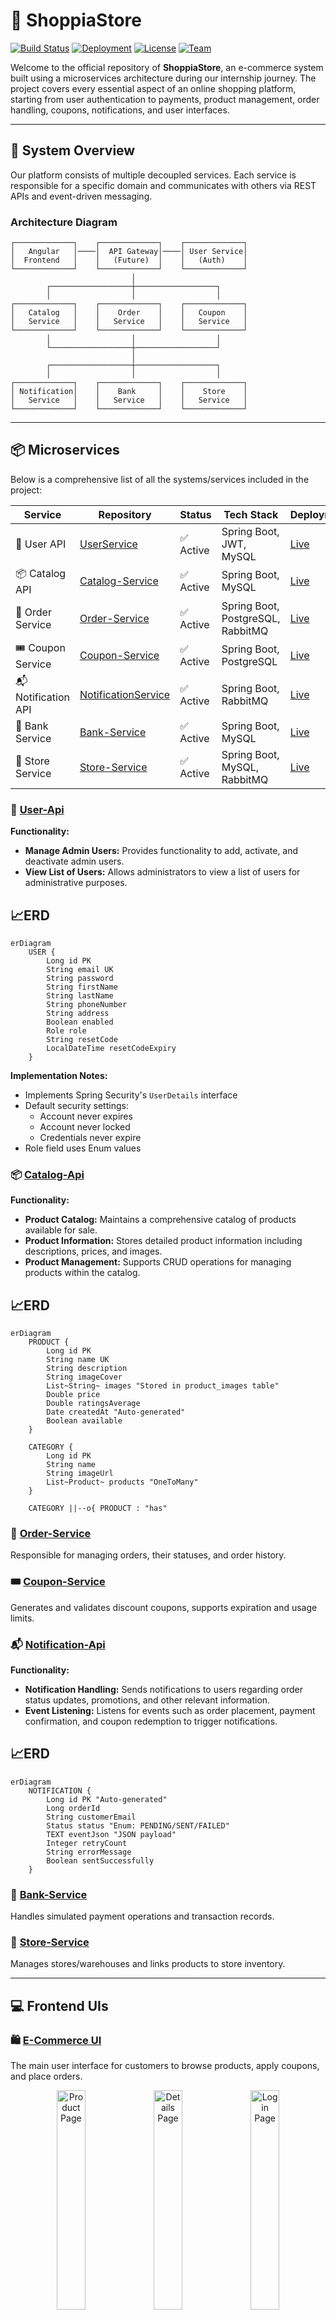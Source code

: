 # 🛒 ShoppiaStore

[![Build Status](https://img.shields.io/badge/build-passing-brightgreen)](https://github.com/ShoppiaStore) [![Deployment](https://img.shields.io/badge/deployment-railway-blue)](https://railway.app) [![License](https://img.shields.io/badge/license-MIT-green)](LICENSE) [![Team](https://img.shields.io/badge/team-4%20software%20engineers-orange)](https://github.com/ShoppiaStore)

Welcome to the official repository of **ShoppiaStore**, an e-commerce system built using a microservices architecture during our internship journey. The project covers every essential aspect of an online shopping platform, starting from user authentication to payments, product management, order handling, coupons, notifications, and user interfaces.

---

## 🧠 System Overview

Our platform consists of multiple decoupled services. Each service is responsible for a specific domain and communicates with others via REST APIs and event-driven messaging.

### Architecture Diagram
```
┌─────────────┐    ┌─────────────┐    ┌─────────────┐
│   Angular   │────│  API Gateway│────│ User Service│
│  Frontend   │    │   (Future)  │    │   (Auth)    │
└─────────────┘    └─────────────┘    └─────────────┘
                           │
        ┌──────────────────┼──────────────────┐
        │                  │                  │
┌─────────────┐    ┌─────────────┐    ┌─────────────┐
│   Catalog   │    │    Order    │    │   Coupon    │
│   Service   │    │   Service   │    │   Service   │
└─────────────┘    └─────────────┘    └─────────────┘
        │                  │                  │
        └──────────────────┼──────────────────┘
                           │
        ┌──────────────────┼──────────────────┐
        │                  │                  │
┌─────────────┐    ┌─────────────┐    ┌─────────────┐
│ Notification│    │    Bank     │    │    Store    │
│   Service   │    │   Service   │    │   Service   │
└─────────────┘    └─────────────┘    └─────────────┘
```

---

## 📦 Microservices

Below is a comprehensive list of all the systems/services included in the project:

| Service | Repository | Status | Tech Stack | Deployment |
|---------|------------|--------|------------|------------|
| 🔐 User API | [UserService](https://github.com/ShoppiaStore/UserService) | ✅ Active | Spring Boot, JWT, MySQL | [Live](https://userservice-production-f0da.up.railway.app) |
| 📦 Catalog API | [Catalog-Service](https://github.com/ShoppiaStore/Catalog-Service) | ✅ Active | Spring Boot, MySQL | [Live](https://catalogservice-production-9994.up.railway.app) |
| 🛒 Order Service | [Order-Service](https://github.com/ShoppiaStore/order-api) | ✅ Active | Spring Boot, PostgreSQL, RabbitMQ | [Live](https://order-api-production.up.railway.app) |
| 🎟️ Coupon Service | [Coupon-Service](https://github.com/ShoppiaStore/Coupon-Service) | ✅ Active | Spring Boot, PostgreSQL | [Live](https://coupon-api-production.up.railway.app) |
| 📬 Notification API | [NotificationService](https://github.com/ShoppiaStore/NotificationService) | ✅ Active | Spring Boot, RabbitMQ | [Live](https://notification-service-production.up.railway.app) |
| 🏦 Bank Service | [Bank-Service](https://github.com/ShoppiaStore/Bank-Service) | ✅ Active | Spring Boot, MySQL | [Live](https://bankingservice-production.up.railway.app) |
| 🏪 Store Service | [Store-Service](https://github.com/ShoppiaStore/Store-Service) | ✅ Active | Spring Boot, MySQL, RabbitMQ | [Live](https://store-service-production.up.railway.app) |

### 🔐 [User-Api](https://github.com/ShoppiaStore/UserService)

**Functionality:**
- **Manage Admin Users:** Provides functionality to add, activate, and deactivate admin users.
- **View List of Users:** Allows administrators to view a list of users for administrative purposes.

## 📈ERD 
```mermaid
erDiagram
    USER {
        Long id PK
        String email UK
        String password
        String firstName
        String lastName
        String phoneNumber
        String address
        Boolean enabled
        Role role
        String resetCode
        LocalDateTime resetCodeExpiry
    }
```

**Implementation Notes:**
- Implements Spring Security's `UserDetails` interface
- Default security settings:
  - Account never expires
  - Account never locked
  - Credentials never expire
- Role field uses Enum values

### 📦 [Catalog-Api](https://github.com/ShoppiaStore/Catalog-Service)

**Functionality:**
- **Product Catalog:** Maintains a comprehensive catalog of products available for sale.
- **Product Information:** Stores detailed product information including descriptions, prices, and images.
- **Product Management:** Supports CRUD operations for managing products within the catalog.

## 📈ERD 
```mermaid
erDiagram
    PRODUCT {
        Long id PK
        String name UK
        String description
        String imageCover
        List~String~ images "Stored in product_images table"
        Double price
        Double ratingsAverage
        Date createdAt "Auto-generated"
        Boolean available
    }

    CATEGORY {
        Long id PK
        String name
        String imageUrl
        List~Product~ products "OneToMany"
    }

    CATEGORY ||--o{ PRODUCT : "has"
```

### 🛒 [Order-Service](https://github.com/ShoppiaStore/Order-Service)
Responsible for managing orders, their statuses, and order history.

### 🎟️ [Coupon-Service](https://github.com/ShoppiaStore/Coupon-Service)
Generates and validates discount coupons, supports expiration and usage limits.

### 📬 [Notification-Api](https://github.com/ShoppiaStore/NotificationService)
**Functionality:**
- **Notification Handling:** Sends notifications to users regarding order status updates, promotions, and other relevant information.
- **Event Listening:** Listens for events such as order placement, payment confirmation, and coupon redemption to trigger notifications.
 
## 📈ERD 
```mermaid
erDiagram
    NOTIFICATION {
        Long id PK "Auto-generated"
        Long orderId
        String customerEmail
        Status status "Enum: PENDING/SENT/FAILED"
        TEXT eventJson "JSON payload"
        Integer retryCount
        String errorMessage
        Boolean sentSuccessfully
    }
```

### 🏦 [Bank-Service](https://github.com/ShoppiaStore/Bank-Service)
Handles simulated payment operations and transaction records.

### 🏪 [Store-Service](https://github.com/ShoppiaStore/Store-Service)
Manages stores/warehouses and links products to store inventory.

---

## 💻 Frontend UIs

### 🛍️ [E-Commerce UI](https://github.com/ShoppiaStore/ShoppiaStore-UI)
The main user interface for customers to browse products, apply coupons, and place orders.
<p align="center">
  <img src="https://github.com/ShoppiaStore/ShoppiaStore/blob/main/1.png?raw=true" width="30%" alt="Product Page">
  <img src="https://github.com/ShoppiaStore/ShoppiaStore/blob/main/2.png?raw=true" width="30%" alt="Details Page">
  <img src="https://github.com/ShoppiaStore/ShoppiaStore/blob/main/3.png?raw=true" width="30%" alt="Login Page">
</p>
<p align="center">
  <img src="https://github.com/ShoppiaStore/ShoppiaStore/blob/main/4.png?raw=true" width="30%" alt="Cart Page">
  <img src="https://github.com/ShoppiaStore/ShoppiaStore/blob/main/6.png?raw=true" width="30%" alt="Notification Page">
    <img src="https://github.com/ShoppiaStore/ShoppiaStore/blob/main/7.png?raw=true" width="30%" alt="Admin Dashboard">
</p>

### 💳 [Bank UI](https://github.com/ShoppiaStore/Bank-UI)
A separate banking interface that simulates online payments securely.

---

## 🧩 Technologies Used

### Backend Technologies
- **Framework:** Java 17, Spring Boot 3.x
- **Security:** Spring Security, JWT Authentication
- **Database:** MySQL, PostgreSQL
- **Message Queue:** RabbitMQ
- **Migration:** Liquibase
- **Build Tool:** Maven

### Frontend Technologies
- **Framework:** Angular 15+
- **UI Components:** Angular Material
- **HTTP Client:** Angular HttpClient

### DevOps & Tools
- **Version Control:** Git, GitHub
- **Deployment:** Railway Cloud Platform
- **API Testing:** Postman
- **Database Design:** dbdiagram.io, draw.io
- **CI/CD:** GitHub Actions

---

## 🚀 Quick Start

### Prerequisites
- Java 17+
- Node.js 16+
- MySQL 8.0+
- Git

### Local Development Setup

1. **Clone the repositories:**
   ```bash
   git clone https://github.com/ShoppiaStore/UserService.git
   git clone https://github.com/ShoppiaStore/Catalog-Service.git
   git clone https://github.com/ShoppiaStore/order-api.git
   # ... clone other services
   ```

2. **Setup databases:**
   ```sql
   CREATE DATABASE shoppia_users;
   CREATE DATABASE shoppia_catalog;
   CREATE DATABASE shoppia_orders;
   ```

3. **Start services (each in separate terminal):**
   ```bash
   cd UserService && mvn spring-boot:run
   cd Catalog-Service && mvn spring-boot:run
   cd order-api && mvn spring-boot:run
   ```

4. **Start frontend:**
   ```bash
   cd ShoppiaStore-UI && npm install && ng serve
   ```

### Live Demo
- **🛍️ Customer Portal:** [ShoppiaStore UI](https://shoppia-store-ui.up.railway.app)
- **💳 Banking Portal:** [Bank UI](https://bank-ui.up.railway.app)

---

## 👨‍💻 Meet the Team

Our talented software engineering team made this project possible:

| Name | Photo | Role | GitHub Profile | Contributions |
|------|-------|------|----------------|---------------|
| **Esraa Refaat** | ![Esraa](https://avatars.githubusercontent.com/IsraaRefaat?s=80) | Software Engineer | [@IsraaRefaat](https://github.com/IsraaRefaat) | Order Service, Coupon Service |
| **Basma Mounir** | ![Basma](https://avatars.githubusercontent.com/BasmaMounir?s=80) | Software Engineer | [@BasmaMounir](https://github.com/BasmaMounir) | Catalog Service, Notification Service, User Service |
| **Shahd Mahmoud** | ![Shahd](https://avatars.githubusercontent.com/Shahdd21?s=80) | Software Engineer | [@Shahdd21](https://github.com/Shahdd21) | Store Service, Deployment |
| **Taghreed Ali** | ![Taghreed](https://avatars.githubusercontent.com/Taghreed-1225?s=80) | Software Engineer | [@Taghreed-1225](https://github.com/Taghreed-1225) | Banking Service, Payment Processing |

---
## 🚀 Deployment

All services are deployed using [Railway](https://railway.app), allowing each microservice to run independently and scale as needed.

### Deployment Features
- **Auto-deployment** from GitHub
- **Environment management** for different stages
- **Monitoring & logs** for all services
- **Custom domains** for production URLs
- **Database hosting** with automatic backups

---

## 📄 License

This project is licensed under the MIT License - see the [LICENSE](LICENSE) file for details.

---

## 📞 Contact & Support

- **Project Issues:** Use GitHub Issues in respective repositories
- **Team Contact:** [Create an issue](https://github.com/ShoppiaStore/ShoppiaStore/issues) for general inquiries
- **Documentation:** Check individual repository READMEs for specific service documentation

---

<div align="center">
  <p>Made with ❤️ by the ShoppiaStore Software Engineering Team</p>
  <p>⭐ Star our repositories if you find this project helpful!</p>
  <p><strong>Thank you for visiting ShoppiaStore!</strong></p>
</div>
